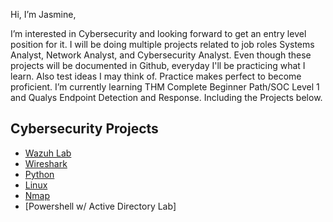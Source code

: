 Hi, I’m Jasmine,


I’m interested in Cybersecurity and looking forward to get an entry level position for it. I will be doing multiple projects related to job roles Systems Analyst, Network Analyst, and Cybersecurity Analyst. Even though these projects will be documented in Github, everyday I'll be practicing what I learn. Also test ideas I may think of. Practice makes perfect to become proficient. I’m currently learning THM Complete Beginner Path/SOC Level 1 and Qualys Endpoint Detection and Response. Including the Projects below. 

Cybersecurity Projects
----------------------
* [Wazuh Lab](https://github.com/JasmineH18/Practicing-Wazuh/tree/main)
* [Wireshark](https://github.com/JasmineH18/Practicing-Wireshark.git)
* [Python](https://github.com/JasmineH18/Practicing-Python)
* [Linux](https://github.com/JasmineH18/Linux/tree/main)
* [Nmap](https://github.com/JasmineH18/Nmap/tree/main)
* [Powershell w/ Active Directory Lab]



<!---
JasmineH18/JasmineH18 is a ✨ special ✨ repository because its `README.md` (this file) appears on your GitHub profile.
You can click the Preview link to take a look at your changes.
--->
